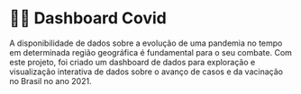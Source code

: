 # 👨‍⚕️ Dashboard Covid

A disponibilidade de dados sobre a evolução de uma pandemia no tempo em determinada região geográfica é fundamental para o seu combate. Com este projeto, foi criado um dashboard de dados para exploração e visualização interativa de dados sobre o avanço de casos e da vacinação no Brasil no ano 2021.
